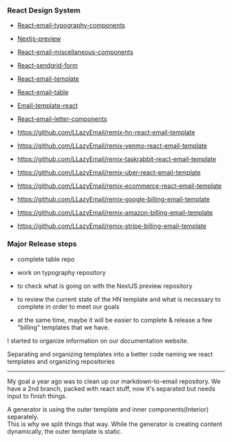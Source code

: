 ### React Design System

- [React-email-typography-components](https://github.com/LLazyEmail/react-email-typography-components)
- [Nextjs-preview](https://github.com/LLazyEmail/nextjs-preview)
- [React-email-miscellaneous-components](https://github.com/LLazyEmail/react-email-miscellaneous-components)
- [React-sendgrid-form](https://github.com/LLazyEmail/react-sendgrid-form)
- [React-email-template](https://github.com/LLazyEmail/react-email-template)
- [React-email-table](https://github.com/LLazyEmail/react-email-table)
- [Email-template-react](https://github.com/LLazyEmail/email-template-react)
- [React-email-letter-components](https://github.com/LLazyEmail/react-email-letter-components)


- https://github.com/LLazyEmail/remix-hn-react-email-template

- https://github.com/LLazyEmail/remix-venmo-react-email-template

- https://github.com/LLazyEmail/remix-taskrabbit-react-email-template

- https://github.com/LLazyEmail/remix-uber-react-email-template

- https://github.com/LLazyEmail/remix-ecommerce-react-email-template

- https://github.com/LLazyEmail/remix-google-billing-email-template

- https://github.com/LLazyEmail/remix-amazon-billing-email-template

- https://github.com/LLazyEmail/remix-stripe-billing-email-template


### Major Release steps
- complete table repo 
- work on typography repository
- to check what is going on with the NextJS preview repository
- to review the current state of the HN template and what is necessary to complete in order to meet our goals

- at the same time, maybe it will be easier to complete & release a few "billing" templates that we have.


I started to organize information on our documentation website.


Separating and organizing templates into a better code
naming we react templates and organizing repositories

---

My goal a year ago was to clean up our markdown-to-email repository. 
We have a 2nd branch, packed with react stuff, now it's separated but needs input to finish things.

A generator is using the outer template and inner components(Interior) separately.  
This is why we split things that way. While the generator is creating content dynamically, the outer template is static.
